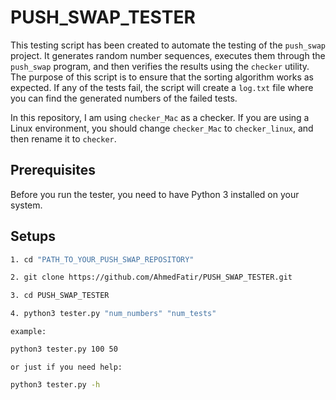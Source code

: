 # PUSH_SWAP_TESTER

This testing script has been created to automate the testing of the `push_swap` project.
It generates random number sequences, executes them through the `push_swap` program, and then verifies the results using the `checker` utility.
The purpose of this script is to ensure that the sorting algorithm works as expected.
If any of the tests fail, the script will create a `log.txt` file where you can find the generated numbers of the failed tests.

In this repository, I am using `checker_Mac` as a checker.
If you are using a Linux environment, you should change `checker_Mac` to `checker_linux`,
and then rename it to `checker`.
## Prerequisites

Before you run the tester, you need to have Python 3 installed on your system.

## Setups

```bash 
1. cd "PATH_TO_YOUR_PUSH_SWAP_REPOSITORY"
```
```bash 
2. git clone https://github.com/AhmedFatir/PUSH_SWAP_TESTER.git
```
```bash 
3. cd PUSH_SWAP_TESTER
```
```bash
4. python3 tester.py "num_numbers" "num_tests" 
```
`example:`
```bash
python3 tester.py 100 50
```
`or just if you need help:`
```bash
python3 tester.py -h
```
